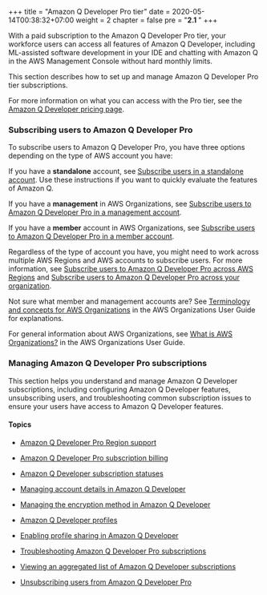+++
title = "Amazon Q Developer Pro tier"
date = 2020-05-14T00:38:32+07:00
weight = 2
chapter = false
pre = "<b>2.1 </b>"
+++

With a paid subscription to the Amazon Q Developer Pro tier, your workforce users can access all features of Amazon Q Developer, including ML-assisted software development in your IDE and chatting with Amazon Q in the AWS Management Console without hard monthly limits.

This section describes how to set up and manage Amazon Q Developer Pro tier subscriptions.

For more information on what you can access with the Pro tier, see the [Amazon Q Developer pricing page](https://aws.amazon.com/q/developer/pricing).

### Subscribing users to Amazon Q Developer Pro

To subscribe users to Amazon Q Developer Pro, you have three options depending on the type of AWS account you have:

If you have a **standalone** account, see [Subscribe users in a standalone account](https://docs.aws.amazon.com/amazonq/latest/qdeveloper-ug/subscribe-standalone.html). Use these instructions if you want to quickly evaluate the features of Amazon Q.

If you have a **management** in AWS Organizations, see [Subscribe users to Amazon Q Developer Pro in a management account](https://docs.aws.amazon.com/amazonq/latest/qdeveloper-ug/subscribe-management.html).

If you have a **member** account in AWS Organizations, see [Subscribe users to Amazon Q Developer Pro in a member account](https://docs.aws.amazon.com/amazonq/latest/qdeveloper-ug/subscribe-member.html).

Regardless of the type of account you have, you might need to work across multiple AWS Regions and AWS accounts to subscribe users. For more information, see [Subscribe users to Amazon Q Developer Pro across AWS Regions](https://docs.aws.amazon.com/amazonq/latest/qdeveloper-ug/subscribe-multi-region.html) and [Subscribe users to Amazon Q Developer Pro across your organization](https://docs.aws.amazon.com/amazonq/latest/qdeveloper-ug/tracking-across-org.html).

Not sure what member and management accounts are? See [Terminology and concepts for AWS Organizations](https://docs.aws.amazon.com/organizations/latest/userguide/orgs_getting-started_concepts.html) in the AWS Organizations User Guide for explanations.

For general information about AWS Organizations, see [What is AWS Organizations?](https://docs.aws.amazon.com/organizations/latest/userguide/orgs_introduction.html) in the AWS Organizations User Guide.

### Managing Amazon Q Developer Pro subscriptions

This section helps you understand and manage Amazon Q Developer subscriptions, including configuring Amazon Q Developer features, unsubscribing users, and troubleshooting common subscription issues to ensure your users have access to Amazon Q Developer features.

#### Topics

- [Amazon Q Developer Pro Region support](https://docs.aws.amazon.com/amazonq/latest/qdeveloper-ug/q-admin-setup-subscribe-regions.html)

- [Amazon Q Developer Pro subscription billing](https://docs.aws.amazon.com/amazonq/latest/qdeveloper-ug/tracking-across-org-cost-usage.html)

- [Amazon Q Developer subscription statuses](https://docs.aws.amazon.com/amazonq/latest/qdeveloper-ug/q-admin-setup-subscribe-status.html)

- [Managing account details in Amazon Q Developer](https://docs.aws.amazon.com/amazonq/latest/qdeveloper-ug/manage-account-details.html)

- [Managing the encryption method in Amazon Q Developer](https://docs.aws.amazon.com/amazonq/latest/qdeveloper-ug/manage-encryption.html)

- [Amazon Q Developer profiles](https://docs.aws.amazon.com/amazonq/latest/qdeveloper-ug/subscribe-understanding-profile.html)

- [Enabling profile sharing in Amazon Q Developer](https://docs.aws.amazon.com/amazonq/latest/qdeveloper-ug/q-admin-profile-sharing.html)

- [Troubleshooting Amazon Q Developer Pro subscriptions](https://docs.aws.amazon.com/amazonq/latest/qdeveloper-ug/q-admin-setup-subscribe-troubleshooting.html)

- [Viewing an aggregated list of Amazon Q Developer subscriptions](https://docs.aws.amazon.com/amazonq/latest/qdeveloper-ug/subscribe-visibility.html)

- [Unsubscribing users from Amazon Q Developer Pro](https://docs.aws.amazon.com/amazonq/latest/qdeveloper-ug/q-admin-setup-unsubscribe.html)
